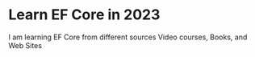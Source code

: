 # Learn EF Core in 2023

I am learning EF Core from different sources Video courses, Books, and Web Sites



